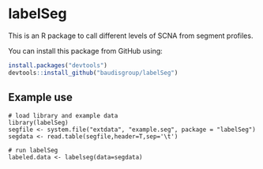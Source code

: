 # labelSeg

This is an R package to call different levels of SCNA from segment profiles.

You can install this package from GitHub using:

```r
install.packages("devtools")
devtools::install_github("baudisgroup/labelSeg")
```

## Example use

```{r}
# load library and example data
library(labelSeg)
segfile <- system.file("extdata", "example.seg", package = "labelSeg")
segdata <- read.table(segfile,header=T,sep='\t')

# run labelSeg
labeled.data <- labelseg(data=segdata)
```
